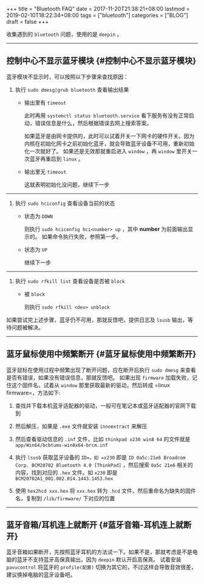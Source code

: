 +++
title = "Bluetooth FAQ"
date = 2017-11-20T21:38:21+08:00
lastmod = 2019-02-10T18:22:34+08:00
tags = ["bluetooth"]
categories = ["BLOG"]
draft = false
+++

收集遇到的 `bluetooth` 问题，使用的是 `deepin` 。

---


## 控制中心不显示蓝牙模块 {#控制中心不显示蓝牙模块}

蓝牙模块不显示时，可以按照以下步骤来查找原因：

1.  执行 `sudo dmesg|grub bluetooth` 查看输出结果
    -   输出里有 `timeout`

        此时再用 `systemctl status bluetooth.service` 看下服务有没有正常启动，错误信息是什么，然后根据错误去网上搜索答案。

        如果蓝牙是由网卡提供的，此时可以试着开关一下网卡的硬件开关。因为内核在初始化网卡之前初始化蓝牙，就会导致蓝牙设备不可用，重新初始化一次就好了。
        如果还是无效那就重启进入 `window` ，再 `window` 里开关一次蓝牙再重启到 `linux` 。

    -   输出里无 `timeout`

        这就表明初始化没问题，继续下一步

---

1.  执行 `sudo hciconfig` 查看设备当前的状态
    -   状态为 `DOWN`

        则执行 `sudo hciconfig hci<number> up` ，其中 **number** 为前面输出显示的。
        如果命令执行失败，参照第一步。

    -   状态为 `UP`

        继续下一步

---

1.  执行 `sudo rfkill list` 查看设备是否被 `block`
    -   被 `block`

        则执行 `sudo rfkill <dev> unblock`

如果尝试完上述步骤，蓝牙仍不可用，那就反馈吧，提供日志及 `lsusb` 输出，等待问题被解决。

---


## 蓝牙鼠标使用中频繁断开 {#蓝牙鼠标使用中频繁断开}

蓝牙鼠标在使用过程中频繁出现了断开问题，应在断开后执行 `sudo dmesg` 来查看是否有错误，如果没有错误信息，那就反馈吧。
如果出现 `firmware` 加载失败，记住这个固件名。试着从 `window` 那里获取最新的驱动，然后转成 =linux firmware=，方法如下:

1.  查找并下载本机蓝牙适配器的驱动，一般可在笔记本或蓝牙适配器的官网下载到

2.  然后解压，如果是 `.exe` 文件就安装 `innoextract` 来解压

3.  然后查看驱动信息的 `.inf` 文件，比如 `thinkpad x230 win8 64` 的文件就是 `app/Win64/bcbtums-win8x64-brcm.inf`

4.  执行 `lsusb` 获取蓝牙设备的 `ID=。如 =x230` 即是 `ID 0a5c:21e6 Broadcom Corp. BCM20702 Bluetooth 4.0 [ThinkPad]` ，然后搜索 `0a5c 21e6` 相关的内容，找到对应的 `.hex` 文件。如 `x230` 即是 `BCM20702A1_001.002.014.1443.1453.hex`

5.  使用 `hex2hcd xxx.hex` 将 `xxx.hex` 转为 `.hcd` 文件，然后重命名为缺失的固件名，复制到 `/lib/firmware/` 下对应的位置

---


## 蓝牙音箱/耳机连上就断开 {#蓝牙音箱-耳机连上就断开}

蓝牙音箱如果断开，先按照蓝牙耳机的方法试一下。如果不是，那就考虑是不是电脑的蓝牙不支持蓝牙高保真输出，因为 `deepin` 默认开启高保真。
试着安装 `pavucontrol` 将蓝牙的 `profile(配置)` 切换为其它的，不过这样会导致音效很差，建议换掉电脑的蓝牙设备吧。

